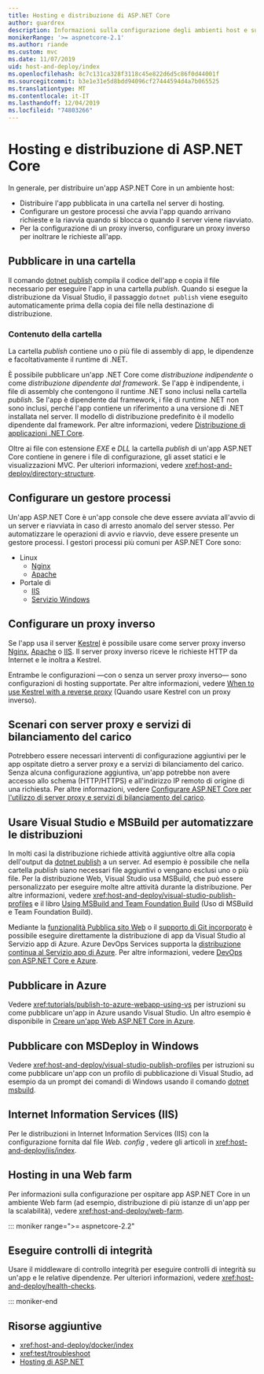 ```yaml
---
title: Hosting e distribuzione di ASP.NET Core
author: guardrex
description: Informazioni sulla configurazione degli ambienti host e sulla distribuzione delle app ASP.NET Core.
monikerRange: '>= aspnetcore-2.1'
ms.author: riande
ms.custom: mvc
ms.date: 11/07/2019
uid: host-and-deploy/index
ms.openlocfilehash: 8c7c131ca328f3118c45e822d6d5c86f0d44001f
ms.sourcegitcommit: b3e1e31e5d8bdd94096cf27444594d4a7b065525
ms.translationtype: MT
ms.contentlocale: it-IT
ms.lasthandoff: 12/04/2019
ms.locfileid: "74803266"
---
```

# <a name="host-and-deploy-aspnet-core"></a>Hosting e distribuzione di ASP.NET Core

In generale, per distribuire un'app ASP.NET Core in un ambiente host:

* Distribuire l'app pubblicata in una cartella nel server di hosting.
* Configurare un gestore processi che avvia l'app quando arrivano richieste e la riavvia quando si blocca o quando il server viene riavviato.
* Per la configurazione di un proxy inverso, configurare un proxy inverso per inoltrare le richieste all'app.

## <a name="publish-to-a-folder"></a>Pubblicare in una cartella

Il comando [dotnet publish](/dotnet/core/tools/dotnet-publish) compila il codice dell'app e copia il file necessario per eseguire l'app in una cartella *publish*. Quando si esegue la distribuzione da Visual Studio, il passaggio `dotnet publish` viene eseguito automaticamente prima della copia dei file nella destinazione di distribuzione.

### <a name="folder-contents"></a>Contenuto della cartella

La cartella *publish* contiene uno o più file di assembly di app, le dipendenze e facoltativamente il runtime di .NET.

È possibile pubblicare un'app .NET Core come *distribuzione indipendente* o come *distribuzione dipendente dal framework*. Se l'app è indipendente, i file di assembly che contengono il runtime .NET sono inclusi nella cartella *publish*. Se l'app è dipendente dal framework, i file di runtime .NET non sono inclusi, perché l'app contiene un riferimento a una versione di .NET installata nel server. Il modello di distribuzione predefinito è il modello dipendente dal framework. Per altre informazioni, vedere [Distribuzione di applicazioni .NET Core](/dotnet/core/deploying/).

Oltre ai file con estensione *EXE* e *DLL* la cartella *publish* di un'app ASP.NET Core contiene in genere i file di configurazione, gli asset statici e le visualizzazioni MVC. Per ulteriori informazioni, vedere <xref:host-and-deploy/directory-structure>.

## <a name="set-up-a-process-manager"></a>Configurare un gestore processi

Un'app ASP.NET Core è un'app console che deve essere avviata all'avvio di un server e riavviata in caso di arresto anomalo del server stesso. Per automatizzare le operazioni di avvio e riavvio, deve essere presente un gestore processi. I gestori processi più comuni per ASP.NET Core sono:

* Linux
  * [Nginx](xref:host-and-deploy/linux-nginx)
  * [Apache](xref:host-and-deploy/linux-apache)
* Portale di
  * [IIS](xref:host-and-deploy/iis/index)
  * [Servizio Windows](xref:host-and-deploy/windows-service)

## <a name="set-up-a-reverse-proxy"></a>Configurare un proxy inverso

Se l'app usa il server [Kestrel](xref:fundamentals/servers/kestrel) è possibile usare come server proxy inverso [Nginx](xref:host-and-deploy/linux-nginx), [Apache](xref:host-and-deploy/linux-apache) o [IIS](xref:host-and-deploy/iis/index). Il server proxy inverso riceve le richieste HTTP da Internet e le inoltra a Kestrel.

Entrambe le configurazioni &mdash;con o senza un server proxy inverso&mdash; sono configurazioni di hosting supportate. Per altre informazioni, vedere [When to use Kestrel with a reverse proxy](xref:fundamentals/servers/kestrel#when-to-use-kestrel-with-a-reverse-proxy) (Quando usare Kestrel con un proxy inverso).

## <a name="proxy-server-and-load-balancer-scenarios"></a>Scenari con server proxy e servizi di bilanciamento del carico

Potrebbero essere necessari interventi di configurazione aggiuntivi per le app ospitate dietro a server proxy e a servizi di bilanciamento del carico. Senza alcuna configurazione aggiuntiva, un'app potrebbe non avere accesso allo schema (HTTP/HTTPS) e all'indirizzo IP remoto di origine di una richiesta. Per altre informazioni, vedere [Configurare ASP.NET Core per l'utilizzo di server proxy e servizi di bilanciamento del carico](xref:host-and-deploy/proxy-load-balancer).

## <a name="use-visual-studio-and-msbuild-to-automate-deployments"></a>Usare Visual Studio e MSBuild per automatizzare le distribuzioni

In molti casi la distribuzione richiede attività aggiuntive oltre alla copia dell'output da [dotnet publish](/dotnet/core/tools/dotnet-publish) a un server. Ad esempio è possibile che nella cartella *publish* siano necessari file aggiuntivi o vengano esclusi uno o più file. Per la distribuzione Web, Visual Studio usa MSBuild, che può essere personalizzato per eseguire molte altre attività durante la distribuzione. Per altre informazioni, vedere <xref:host-and-deploy/visual-studio-publish-profiles> e il libro [Using MSBuild and Team Foundation Build](http://msbuildbook.com/) (Uso di MSBuild e Team Foundation Build).

Mediante la [funzionalità Pubblica sito Web](xref:tutorials/publish-to-azure-webapp-using-vs) o il [supporto di Git incorporato](xref:host-and-deploy/azure-apps/azure-continuous-deployment) è possibile eseguire direttamente la distribuzione di app da Visual Studio al Servizio app di Azure. Azure DevOps Services supporta la [distribuzione continua al Servizio app di Azure](/azure/devops/pipelines/targets/webapp). Per altre informazioni, vedere [DevOps con ASP.NET Core e Azure](xref:azure/devops/index).

## <a name="publish-to-azure"></a>Pubblicare in Azure

Vedere <xref:tutorials/publish-to-azure-webapp-using-vs> per istruzioni su come pubblicare un'app in Azure usando Visual Studio. Un altro esempio è disponibile in [Creare un'app Web ASP.NET Core in Azure](/azure/app-service/app-service-web-get-started-dotnet).

## <a name="publish-with-msdeploy-on-windows"></a>Pubblicare con MSDeploy in Windows

Vedere <xref:host-and-deploy/visual-studio-publish-profiles> per istruzioni su come pubblicare un'app con un profilo di pubblicazione di Visual Studio, ad esempio da un prompt dei comandi di Windows usando il comando [dotnet msbuild](/dotnet/core/tools/dotnet-msbuild).

## <a name="internet-information-services-iis"></a>Internet Information Services (IIS)

Per le distribuzioni in Internet Information Services (IIS) con la configurazione fornita dal file *Web. config* , vedere gli articoli in <xref:host-and-deploy/iis/index>.

## <a name="host-in-a-web-farm"></a>Hosting in una Web farm

Per informazioni sulla configurazione per ospitare app ASP.NET Core in un ambiente Web farm (ad esempio, distribuzione di più istanze di un'app per la scalabilità), vedere <xref:host-and-deploy/web-farm>.

::: moniker range=">= aspnetcore-2.2"

## <a name="perform-health-checks"></a>Eseguire controlli di integrità

Usare il middleware di controllo integrità per eseguire controlli di integrità su un'app e le relative dipendenze. Per ulteriori informazioni, vedere <xref:host-and-deploy/health-checks>.

::: moniker-end

## <a name="additional-resources"></a>Risorse aggiuntive

* <xref:host-and-deploy/docker/index>
* <xref:test/troubleshoot>
* [Hosting di ASP.NET](https://dotnet.microsoft.com/apps/aspnet/hosting)

